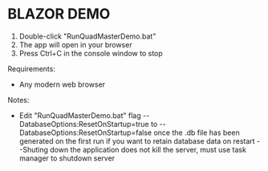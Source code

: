 BLAZOR DEMO
===========

1. Double-click "RunQuadMasterDemo.bat"
2. The app will open in your browser
3. Press Ctrl+C in the console window to stop

Requirements:
- Any modern web browser

Notes:
- Edit "RunQuadMasterDemo.bat" flag --DatabaseOptions:ResetOnStartup=true to --DatabaseOptions:ResetOnStartup=false once the .db file has been generated on the first run
if you want to retain database data on restart
--Shuting down the application does not kill the server, must use task manager to shutdown server